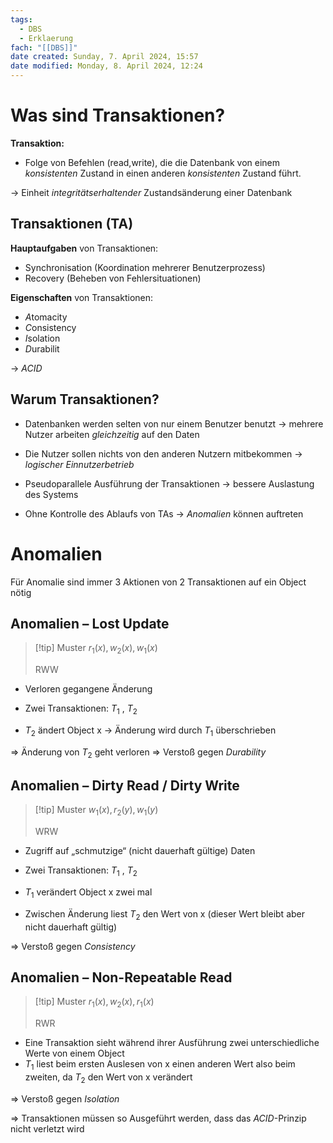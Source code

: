 ```yaml
---
tags:
  - DBS
  - Erklaerung
fach: "[[DBS]]"
date created: Sunday, 7. April 2024, 15:57
date modified: Monday, 8. April 2024, 12:24
---
```


# Was sind Transaktionen?

**Transaktion:**
- Folge von Befehlen (read,write), die die Datenbank von einem *konsistenten* Zustand in einen anderen *konsistenten* Zustand führt.

→ Einheit *integritätserhaltender* Zustandsänderung einer Datenbank

## Transaktionen (TA)

**Hauptaufgaben** von Transaktionen:
- Synchronisation (Koordination mehrerer Benutzerprozess)
- Recovery (Beheben von Fehlersituationen)

**Eigenschaften** von Transaktionen:
- *A*tomacity
- *C*onsistency
- *I*solation
- *D*urabilit

→ *ACID*

## Warum Transaktionen?

- Datenbanken werden selten von nur einem Benutzer benutzt
	→ mehrere Nutzer arbeiten *gleichzeitig* auf den Daten 
	
- Die Nutzer sollen nichts von den anderen Nutzern mitbekommen
	→ *logischer Einnutzerbetrieb*

- Pseudoparallele Ausführung der Transaktionen 
	→ bessere Auslastung des Systems
	
- Ohne Kontrolle des Ablaufs von TAs 
	→ *Anomalien* können auftreten 

# Anomalien

Für Anomalie sind immer 3 Aktionen von 2 Transaktionen auf ein Object nötig

## Anomalien – Lost Update

>[!tip] Muster
>$r_1(x),w_2(x),w_1(x)$
>
>RWW

- Verloren gegangene Änderung
- Zwei Transaktionen: $T_{1}$ , $T_2$

- $T_2$ ändert Object x → Änderung wird durch $T_1$ überschrieben

$\Longrightarrow$ Änderung von $T_2$ geht verloren
$\Longrightarrow$ Verstoß gegen *Durability*

## Anomalien – Dirty Read / Dirty Write

>[!tip] Muster
 > $w_1(x),r_2(y),w_1(y)$
 > 
 > WRW

- Zugriff auf „schmutzige“ (nicht dauerhaft gültige) Daten
- Zwei Transaktionen: $T_{1}$ , $T_2$

- $T_1$ verändert Object x zwei mal
- Zwischen Änderung liest $T_2$ den Wert von x (dieser Wert bleibt aber nicht dauerhaft gültig)

$\Longrightarrow$ Verstoß gegen *Consistency*

## Anomalien – Non-Repeatable Read

>[!tip] Muster
> $r_1(x),w_2(x),r_1(x)$
> 
> RWR

- Eine Transaktion sieht während ihrer Ausführung zwei unterschiedliche Werte von einem Object
- $T_1$ liest beim ersten Auslesen von x einen anderen Wert also beim zweiten, da $T_2$ den Wert von x verändert

$\Longrightarrow$ Verstoß gegen *Isolation*

$\Longrightarrow$ Transaktionen müssen so Ausgeführt werden, dass das *ACID*-Prinzip nicht verletzt wird